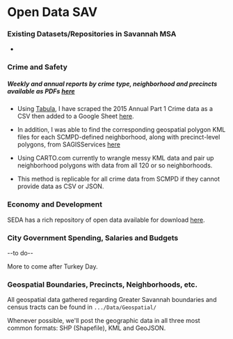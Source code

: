 # Open Data SAV
### Existing Datasets/Repositories in Savannah MSA
-
### Crime and Safety
##### Weekly and annual reports by crime type, neighborhood and precincts available as PDFs [here](http://scmpd.org/annual-crime-report/)

+ Using [Tabula](http://tabula.technology/), I have scraped the 2015 Annual Part 1 Crime data as a CSV then added to a Google Sheet [here](https://docs.google.com/spreadsheets/d/1ik8Jm6rRQCScTMMIs9m3heag6GRUsQ0hD9oE086IPS0/edit?usp=sharing). 

+ In addition, I was able to find the corresponding geospatial polygon KML  files for each SCMPD-defined neighborhood, along with precinct-level polygons,  from SAGISServices  [here](http://sagisservices.thempc.org/saint/rest/services/OpenData/SCMPD/MapServer)

+ Using CARTO.com currently to wrangle messy KML data and pair up neighborhood polygons with data from all 120 or so neighborhoods.

+ This method is replicable for all crime data from SCMPD if they cannot provide data as CSV or JSON.


### Economy and Development

SEDA has a rich repository of open data available for download [here](http://www.seda.org/Data-Sets).

### City Government Spending, Salaries and Budgets
--to do--

More to come after Turkey Day.

### Geospatial Boundaries, Precincts, Neighborhoods, etc.

All geospatial data gathered regarding Greater Savannah boundaries and census tracts can be found in `.../Data/Geospatial/` 

Whenever possible, we'll post the geographic data in all three most common formats: SHP (Shapefile), KML and GeoJSON.

